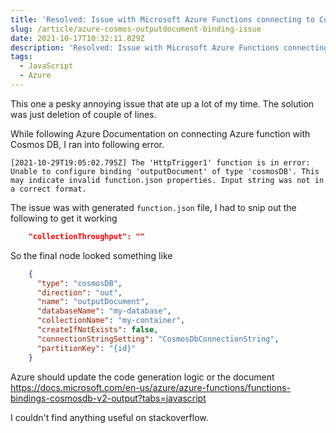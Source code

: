 ```yaml
---
title: 'Resolved: Issue with Microsoft Azure Functions connecting to CosmosDB'
slug: /article/azure-cosmos-outputdocument-binding-issue
date: 2021-10-17T10:32:11.829Z
description: 'Resolved: Issue with Microsoft Azure Functions connecting to CosmosDB'
tags:
  - JavaScript
  - Azure
---
```


This one a pesky annoying issue that ate up a lot of my time. The solution was just deletion of couple of lines.

While following Azure Documentation on connecting Azure function with Cosmos DB, I ran into following error.

```log
[2021-10-29T19:05:02.795Z] The 'HttpTrigger1' function is in error: Unable to configure binding 'outputDocument' of type 'cosmosDB'. This may indicate invalid function.json properties. Input string was not in a correct format.
```

The issue was with generated `function.json` file, I had to snip out the following to get it working

```json
    "collectionThroughput": ""
```

So the final node looked something like

```json
    {
      "type": "cosmosDB",
      "direction": "out",
      "name": "outputDocument",
      "databaseName": "my-database",
      "collectionName": "my-container",
      "createIfNotExists": false,
      "connectionStringSetting": "CosmosDbConnectionString",
      "partitionKey": "{id}"
    }
```

Azure should update the code generation logic or the document https://docs.microsoft.com/en-us/azure/azure-functions/functions-bindings-cosmosdb-v2-output?tabs=javascript

I couldn't find anything useful on stackoverflow.